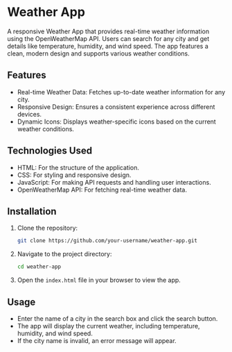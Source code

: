 # Weather App

A responsive Weather App that provides real-time weather information using the OpenWeatherMap API. Users can search for any city and get details like temperature, humidity, and wind speed. The app features a clean, modern design and supports various weather conditions.

## Features

- Real-time Weather Data: Fetches up-to-date weather information for any city.
- Responsive Design: Ensures a consistent experience across different devices.
- Dynamic Icons: Displays weather-specific icons based on the current weather conditions.

## Technologies Used

- HTML: For the structure of the application.
- CSS: For styling and responsive design.
- JavaScript: For making API requests and handling user interactions.
- OpenWeatherMap API: For fetching real-time weather data.

## Installation

1. Clone the repository:
    ```bash
    git clone https://github.com/your-username/weather-app.git
    ```
2. Navigate to the project directory:
    ```bash
    cd weather-app
    ```
3. Open the `index.html` file in your browser to view the app.

## Usage

- Enter the name of a city in the search box and click the search button.
- The app will display the current weather, including temperature, humidity, and wind speed.
- If the city name is invalid, an error message will appear.

